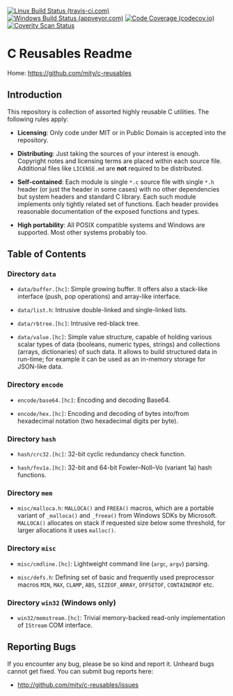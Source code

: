 [![Linux Build Status (travis-ci.com)](https://img.shields.io/travis/mity/c-reusables/master.svg?logo=linux&label=linux%20build)](https://travis-ci.com/mity/c-reusables)
[![Windows Build Status (appveyor.com)](https://img.shields.io/appveyor/ci/mity/c-reusables/master.svg?logo=windows&label=windows%20build)](https://ci.appveyor.com/project/mity/c-reusables/branch/master)
[![Code Coverage (codecov.io)](https://img.shields.io/codecov/c/github/mity/c-reusables/master.svg?logo=codecov&label=code%20coverage)](https://codecov.io/github/mity/c-reusables)
[![Coverity Scan Status](https://img.shields.io/coverity/scan/mity-c-reusables.svg?label=coverity%20scan)](https://scan.coverity.com/projects/mity-c-reusables)


# C Reusables Readme

Home: https://github.com/mity/c-reusables


## Introduction

This repository is collection of assorted highly reusable C utilities.
The following rules apply:

 * **Licensing**: Only code under MIT or in Public Domain is accepted into the
   repository.

 * **Distributing**: Just taking the sources of your interest is enough.
   Copyright notes and licensing terms are placed within each source file.
   Additional files like `LICENSE.md` are **not** required to be distributed.

 * **Self-contained**: Each module is single `*.c` source file with single
   `*.h` header (or just the header in some cases) with no other dependencies
   but system headers and standard C library. Each such module implements only
   tightly related set of functions. Each header provides reasonable
   documentation of the exposed functions and types.

 * **High portability**: All POSIX compatible systems and Windows are supported.
   Most other systems probably too.


## Table of Contents

### Directory `data`

 * `data/buffer.[hc]`: Simple growing buffer. It offers also a stack-like
   interface (push, pop operations) and array-like interface.

 * `data/list.h`: Intrusive double-linked and single-linked lists.

 * `data/rbtree.[hc]`: Intrusive red-black tree.

 * `data/value.[hc]`: Simple value structure, capable of holding various scalar
   types of data (booleans, numeric types, strings) and collections (arrays,
   dictionaries) of such data. It allows to build structured data in run-time;
   for example it can be used as an in-memory storage for JSON-like data.

### Directory `encode`

 * `encode/base64.[hc]`: Encoding and decoding Base64.

 * `encode/hex.[hc]`: Encoding and decoding of bytes into/from hexadecimal
   notation (two hexadecimal digits per byte).

### Directory `hash`

 * `hash/crc32.[hc]`: 32-bit cyclic redundancy check function.

 * `hash/fnv1a.[hc]`: 32-bit and 64-bit Fowler–Noll–Vo (variant 1a) hash
   functions.

### Directory `mem`

 * `misc/malloca.h`: `MALLOCA()` and `FREEA()` macros, which are a portable
   variant of `_malloca()` and `_freea()` from Windows SDKs by Microsoft.
   `MALLOCA()` allocates on stack if requested size below some threshold,
   for larger allocations it uses `malloc()`.

### Directory `misc`

 * `misc/cmdline.[hc]`: Lightweight command line (`argc`, `argv`) parsing.

 * `misc/defs.h`: Defining set of basic and frequently used preprocessor macros
   `MIN`, `MAX`, `CLAMP`, `ABS`, `SIZEOF_ARRAY`, `OFFSETOF`, `CONTAINEROF`
   etc.

### Directory `win32` (Windows only)

 * `win32/memstream.[hc]`: Trivial memory-backed read-only implementation of
   `IStream` COM interface.


## Reporting Bugs

If you encounter any bug, please be so kind and report it. Unheard bugs cannot
get fixed. You can submit bug reports here:

* http://github.com/mity/c-reusables/issues
